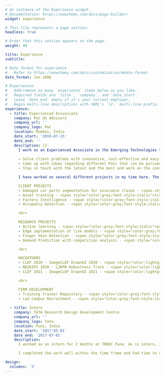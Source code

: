 ```yaml
---
# An instance of the Experience widget.
# Documentation: https://wowchemy.com/docs/page-builder/
widget: experience

# This file represents a page section.
headless: true

# Order that this section appears on the page.
weight: 40

title: Experience
subtitle:

# Date format for experience
#   Refer to https://wowchemy.com/docs/customization/#date-format
date_format: Jan 2006

# Experiences.
#   Add/remove as many `experience` items below as you like.
#   Required fields are `title`, `company`, and `date_start`.
#   Leave `date_end` empty if it's your current employer.
#   Begin multi-line descriptions with YAML's `|2-` multi-line prefix.
experience:
  - title: Experienced Asssociate
    company: PwC US Advisory
    company_url: ''
    company_logo: PwC
    location: Mumbai, India
    date_start: '2019-07-15'
    date_end: ''
    description: |2-
      I work as an Experienced Associate in the Emerging Technologies team at PwC. My current responsiblities include :
      
      - Solve client problems with innovative, cost-effective and easy to deploy solutions which will generate value for them
      - Come up with ideas regarding different PoCs that can be pursued to improve the overall offerings of the team
      - Stay in touch with the latest and the best and work on the convergence og AI, ML and IoT in client offerings

      I have worked on several different projects in my time here. The details for most of these can be found in the projects section. Some of them are :

      CLIENT PROJECTS
      - Damaged car parts segmentation for insurance claims - <span style="color:grey;font-style:italic">instance segmentation with explainability and automated report generation</span>
      - Asset tracking - <span style="color:grey;font-style:italic">tracked cargo using cost-effective sensors along its journey from factory to distribution center ascertaining possible locations of damage</span>
      - Factory Intelligence - <span style="color:grey;font-style:italic">smart factory solution with unplanned machien downtime detection with other analytics using cost-effective sensors and dashboard with key KPIs</span>
      - Occupancy Detection - <span style="color:grey;font-style:italic">anonymised occupancy detection inside office space with LIDARs with features including social bubble breach detection</span>

      <br>

      RESEARCH PROJECTS
      - Active learning - <span style="color:grey;font-style:italic">explored this using CIFAR10 dataset and managed to achieve high accuracies with very limited training data</span>
      - Edge implementation of live models - <span style="color:grey;font-style:italic">implementation of multiple live models (eg. action recognition on something something dataset with over 200 classes) on edge devices (eg. Jetson TX2, Raspberry Pi)</span>
      - Finger Vein Detection - <span style="color:grey;font-style:italic">Designed end-to-end biometric system with user registration and verification as a replacement for fingerprint technology</span>
      - Demand Prediction with competition analysis - <span style="color:grey;font-style:italic">predicted demand using several demographic and footfall variables</span>

      <br>

      HACKATHONS
      - CLEF 2020 - ImageCLEF DrawnUI 2020 - <span style="color:lightgreen">3rd Rank</span> - <span style="color:grey;font-style:italic">extracted html ui elements from wireframe drawings of websites; came up with novel multi-pass inference technique to boost recall</span>
      - NEURIPS 2020 - L2RPN Robustness Track - <span style="color:lightgreen">28th rank</span> - <span style="color:grey;font-style:italic">RL-based challenge to robustly maintain an electrical grid without disruptions against an adverse agent</span>
      - CLEF 2021 - ImageCLEF DrawnUI 2021 - <span style="color:lightgreen">2nd Rank</span> - <span style="color:grey;font-style:italic">extracted html ui elements from wireframe drawings of websites</span>

      <br>

      FIRM DEVELOPMENT
      - Training Tracker Repository - <span style="color:grey;font-style:italic">ideated and built out a repository management system for all internal trainings to boost self-learning and incorporate feedback into future trainings</span>
      - Led Campus Recruitment - <span style="color:grey;font-style:italic">led recruitment process for my alma mater, IIT Kanpur</span>
        
  - title: Intern
    company: TATA Research Design Development Centre
    company_url: ''
    company_logo: tata
    location: Pune, India
    date_start: '2017-05-01'
    date_end: '2017-07-01'
    description: 
      I worked as an intern for 2 months at TRDDC Pune. As in intern, I was tasked with exploring macroscopic model of skin’s upper layer stratum corneum using OpenFoam. This open source package was being used for the first time in the research facility.\

      I completed the work well within the time frame and had time to complete an extension of the original problem statement as well. I was awarded an 'Excellent' grade for the internship for immaculate coding skills and dedication to work.

design:
  columns: '2'
---
```

